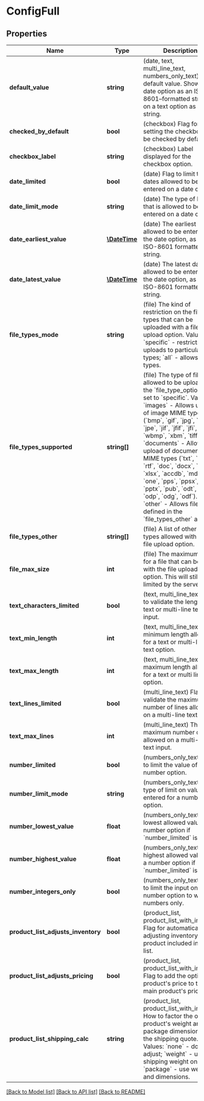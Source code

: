 # ConfigFull

## Properties
Name | Type | Description | Notes
------------ | ------------- | ------------- | -------------
**default_value** | **string** | (date, text, multi_line_text, numbers_only_text) The default value. Shown on a date option as an ISO-8601–formatted string, or on a text option as a string. | [optional] 
**checked_by_default** | **bool** | (checkbox) Flag for setting the checkbox to be checked by default. | [optional] 
**checkbox_label** | **string** | (checkbox) Label displayed for the checkbox option. | [optional] 
**date_limited** | **bool** | (date) Flag to limit the dates allowed to be entered on a date option. | [optional] 
**date_limit_mode** | **string** | (date) The type of limit that is allowed to be entered on a date option. | [optional] 
**date_earliest_value** | [**\DateTime**](\DateTime.md) | (date) The earliest date allowed to be entered on the date option, as an ISO-8601 formatted string. | [optional] 
**date_latest_value** | [**\DateTime**](\DateTime.md) | (date) The latest date allowed to be entered on the date option, as an ISO-8601 formatted string. | [optional] 
**file_types_mode** | **string** | (file) The kind of restriction on the file types that can be uploaded with a file upload option. Values: &#x60;specific&#x60; - restricts uploads to particular file types; &#x60;all&#x60; - allows all file types. | [optional] 
**file_types_supported** | **string[]** | (file) The type of files allowed to be uploaded if the &#x60;file_type_option&#x60; is set to &#x60;specific&#x60;. Values:   &#x60;images&#x60; - Allows upload of image MIME types (&#x60;bmp&#x60;, &#x60;gif&#x60;, &#x60;jpg&#x60;, &#x60;jpeg&#x60;, &#x60;jpe&#x60;, &#x60;jif&#x60;, &#x60;jfif&#x60;, &#x60;jfi&#x60;, &#x60;png&#x60;, &#x60;wbmp&#x60;, &#x60;xbm&#x60;, &#x60;tiff&#x60;). &#x60;documents&#x60; - Allows upload of document MIME types (&#x60;txt&#x60;, &#x60;pdf&#x60;, &#x60;rtf&#x60;, &#x60;doc&#x60;, &#x60;docx&#x60;, &#x60;xls&#x60;, &#x60;xlsx&#x60;, &#x60;accdb&#x60;, &#x60;mdb&#x60;, &#x60;one&#x60;, &#x60;pps&#x60;, &#x60;ppsx&#x60;, &#x60;ppt&#x60;, &#x60;pptx&#x60;, &#x60;pub&#x60;, &#x60;odt&#x60;, &#x60;ods&#x60;, &#x60;odp&#x60;, &#x60;odg&#x60;, &#x60;odf&#x60;).   &#x60;other&#x60; - Allows file types defined in the &#x60;file_types_other&#x60; array. | [optional] 
**file_types_other** | **string[]** | (file) A list of other file types allowed with the file upload option. | [optional] 
**file_max_size** | **int** | (file) The maximum size for a file that can be used with the file upload option. This will still be limited by the server. | [optional] 
**text_characters_limited** | **bool** | (text, multi_line_text) Flag to validate the length of a text or multi-line text input. | [optional] 
**text_min_length** | **int** | (text, multi_line_text) The minimum length allowed for a text or multi-line text option. | [optional] 
**text_max_length** | **int** | (text, multi_line_text) The maximum length allowed for a text or multi line text option. | [optional] 
**text_lines_limited** | **bool** | (multi_line_text) Flag to validate the maximum number of lines allowed on a multi-line text input. | [optional] 
**text_max_lines** | **int** | (multi_line_text) The maximum number of lines allowed on a multi-line text input. | [optional] 
**number_limited** | **bool** | (numbers_only_text) Flag to limit the value of a number option. | [optional] 
**number_limit_mode** | **string** | (numbers_only_text) The type of limit on values entered for a number option. | [optional] 
**number_lowest_value** | **float** | (numbers_only_text) The lowest allowed value for a number option if &#x60;number_limited&#x60; is true. | [optional] 
**number_highest_value** | **float** | (numbers_only_text) The highest allowed value for a number option if &#x60;number_limited&#x60; is true. | [optional] 
**number_integers_only** | **bool** | (numbers_only_text) Flag to limit the input on a number option to whole numbers only. | [optional] 
**product_list_adjusts_inventory** | **bool** | (product_list, product_list_with_images) Flag for automatically adjusting inventory on a product included in the list. | [optional] 
**product_list_adjusts_pricing** | **bool** | (product_list, product_list_with_images) Flag to add the optional product&#39;s price to the main product&#39;s price. | [optional] 
**product_list_shipping_calc** | **string** | (product_list, product_list_with_images) How to factor the optional product&#39;s weight and package dimensions into the shipping quote. Values: &#x60;none&#x60; - don&#39;t adjust; &#x60;weight&#x60; - use shipping weight only; &#x60;package&#x60; - use weight and dimensions. | [optional] 

[[Back to Model list]](../README.md#documentation-for-models) [[Back to API list]](../README.md#documentation-for-api-endpoints) [[Back to README]](../README.md)


